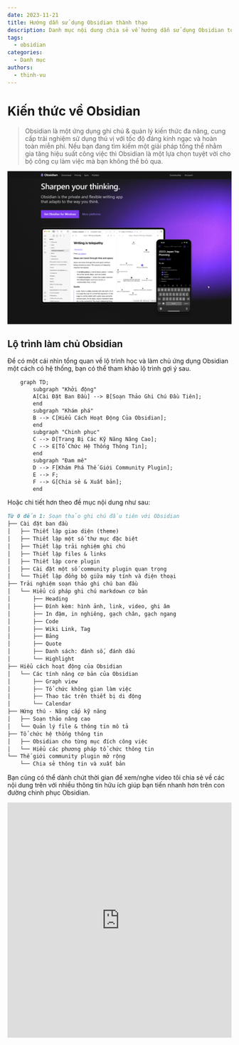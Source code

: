 ```yaml
---
date: 2023-11-21
title: Hướng dẫn sử dụng Obsidian thành thạo
description: Danh mục nội dung chia sẻ về hướng dẫn sử dụng Obsidian toàn diện.
tags:
  - obsidian
categories:
  - Danh mục
authors:
  - thinh-vu
---
```



# Kiến thức về Obsidian

> Obsidian là một ứng dụng ghi chú & quản lý kiến thức đa năng, cung cấp trải nghiệm sử dụng thú vị với tốc độ đáng kinh ngạc và hoàn toàn miễn phí. Nếu bạn đang tìm kiếm một giải pháp tổng thể nhằm gia tăng hiệu suất công việc thì Obsidian là một lựa chọn tuyệt vời cho bộ công cụ làm việc mà bạn không thể bỏ qua.

![Trang chủ của ứng dụng Obsidian](../../assets/images/trang-chu-ung-dung-ghi-chu-pkm-obsidian.png)

## Lộ trình làm chủ Obsidian
Để có một cái nhìn tổng quan về lộ trình học và làm chủ ứng dụng Obsidian một cách có hệ thống, bạn có thể tham khảo lộ trình gợi ý sau.

```mermaid
	graph TD;
		subgraph "Khởi động"
	    A[Cài Đặt Ban Đầu] --> B[Soạn Thảo Ghi Chú Đầu Tiên];
	    end
	    subgraph "Khám phá"
	    B --> C[Hiểu Cách Hoạt Động Của Obsidian];
	    end
	    subgraph "Chinh phục"
	    C --> D[Trang Bị Các Kỹ Năng Nâng Cao];
	    C --> E[Tổ Chức Hệ Thống Thông Tin];
	    end
	    subgraph "Đam mê"
	    D --> F[Khám Phá Thế Giới Community Plugin];
	    E --> F;
	    F --> G[Chia sẻ & Xuất bản];
	    end
```
Hoặc chi tiết hơn theo đề mục nội dung như sau:

```md
Từ 0 đến 1: Soạn thảo ghi chú đầu tiên với Obsidian
├── Cài đặt ban đầu
│   ├── Thiết lập giao diện (theme)
│   ├── Thiết lập một số thư mục đặc biệt
│   ├── Thiết lập trải nghiệm ghi chú
│   ├── Thiết lập files & links
│   ├── Thiết lập core plugin
│   ├── Cài đặt một số community plugin quan trọng
│   └── Thiết lập đồng bộ giữa máy tính và điện thoại
├── Trải nghiệm soạn thảo ghi chú ban đầu
│   └── Hiểu cú pháp ghi chú markdown cơ bản
│       ├── Heading
│       ├── Đính kèm: hình ảnh, link, video, ghi âm
│       ├── In đậm, in nghiêng, gạch chân, gạch ngang
│       ├── Code
│       ├── Wiki Link, Tag
│       ├── Bảng
│       ├── Quote
│       ├── Danh sách: đánh số, đánh dấu
│       └── Highlight
├── Hiểu cách hoạt động của Obsidian
│   └── Các tính năng cơ bản của Obsidian
│       ├── Graph view
│       ├── Tổ chức không gian làm việc
│       ├── Thao tác trên thiết bị di động
│       └── Calendar
├── Hứng thú - Nâng cấp kỹ năng
│   ├── Soạn thảo nâng cao
│   └── Quản lý file & thông tin mô tả
├── Tổ chức hệ thống thông tin
│   ├── Obsidian cho từng mục đích công việc
│   └── Hiểu các phương pháp tổ chức thông tin
└── Thế giới community plugin mở rộng
    └── Chia sẻ thông tin và xuất bản
```

Bạn cũng có thể dành chút thời gian để xem/nghe video tôi chia sẻ về các nội dung trên với nhiều thông tin hữu ích giúp bạn tiến nhanh hơn trên con đường chinh phục Obsidian.

<div style="display: flex; justify-content: center;">
<iframe width="940" height="529" src="https://www.youtube.com/embed/CUZCP8K-Qkw?si=MaLfHCyhAqu2YSBA" title="YouTube video player" frameborder="0" allow="accelerometer; autoplay; clipboard-write; encrypted-media; gyroscope; picture-in-picture; web-share" allowfullscreen></iframe>
</div>